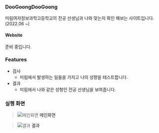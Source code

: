 ### DooGoongDooGoong

미림여자정보과학고등학교의 전공 선생님과 나와 맞는지 확인 해보는 사이트입니다. (2022.06 ~)

#### Website

준비 중입니다.

### Features

* 검사
    * 미림에서 발생하는 일들을 가지고 나의 성향을 테스트합니다.
* 결과
    * 미림에서 나와 같은 성형인 전공 선생님을 보여줍니다. 

### 실행 화면

> ![메인화면](https://ifh.cc/g/ALBFw4.png)
**메인화면**

> ![결과](https://ifh.cc/g/rFWmvf.jpg)
**결과**